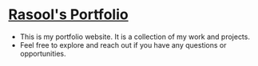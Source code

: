 # [Rasool's Portfolio](https://rasool-shaikh-portfolio.netlify.app/)

- This is my portfolio website. It is a collection of my work and projects.
- Feel free to explore and reach out if you have any questions or opportunities.
